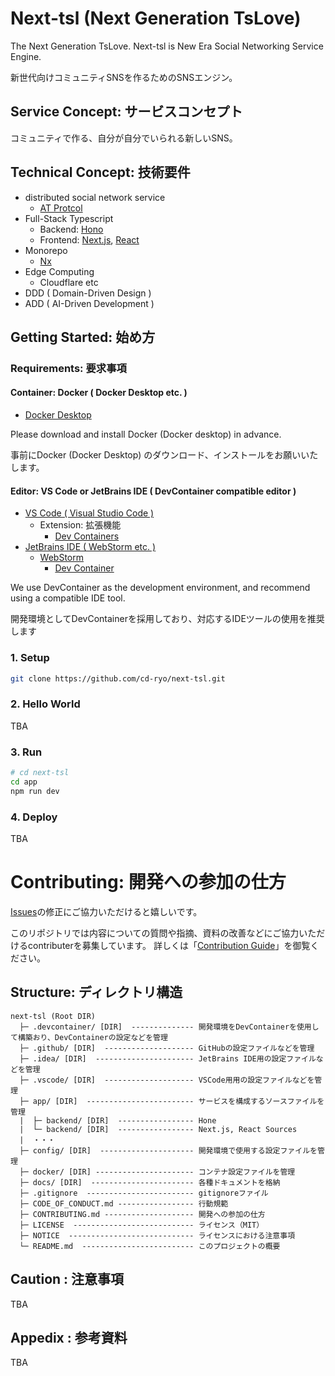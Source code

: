 # Next-tsl (Next Generation TsLove)
The Next Generation TsLove. 
Next-tsl is New Era Social Networking Service Engine.

新世代向けコミュニティSNSを作るためのSNSエンジン。

## Service Concept: サービスコンセプト

コミュニティで作る、自分が自分でいられる新しいSNS。

## Technical Concept: 技術要件

- distributed social network service
    - [AT Protcol](https://atproto.com/)
- Full-Stack Typescript
    - Backend: [Hono](https://hono.dev/)
    - Frontend: [Next.js](https://nextjs.org/), [React](https://react.dev/)
- Monorepo
    - [Nx](https://nx.dev/) 
- Edge Computing
    - Cloudflare etc
- DDD ( Domain-Driven Design )
- ADD ( AI-Driven Development )


## Getting Started: 始め方

### Requirements: 要求事項

#### Container: Docker ( Docker Desktop etc. )
  - [Docker Desktop](https://www.docker.com/products/docker-desktop/)

Please download and install Docker (Docker desktop) in advance.

事前にDocker (Docker Desktop) のダウンロード、インストールをお願いいたします。

#### Editor: VS Code or JetBrains IDE ( DevContainer compatible editor )
  - [VS Code ( Visual Studio Code )](https://code.visualstudio.com/)
      - Extension: 拡張機能
          - [Dev Containers](https://marketplace.visualstudio.com/items?itemName=ms-vscode-remote.remote-containers)
  - [JetBrains IDE ( WebStorm etc. )](https://www.jetbrains.com/ides/)
      - [WebStorm](https://www.jetbrains.com/webstorm/) 
          - [Dev Container](https://www.jetbrains.com/help/webstorm/dev-containers-starting-page.html)
  
  We use DevContainer as the development environment, and recommend using a compatible IDE tool.

  開発環境としてDevContainerを採用しており、対応するIDEツールの使用を推奨します

### 1. Setup

```bash
git clone https://github.com/cd-ryo/next-tsl.git
```

### 2. Hello World

TBA

### 3. Run

```bash
# cd next-tsl 
cd app
npm run dev
```

### 4. Deploy

TBA


# Contributing: 開発への参加の仕方

[Issues](https://github.com/cd-ryo/next-tsl/issues?q=is%3Aissue%20state%3Aopen%20)の修正にご協力いただけると嬉しいです。

このリポジトリでは内容についての質問や指摘、資料の改善などにご協力いただけるcontributerを募集しています。 
詳しくは「[Contribution Guide](https://github.com/cd-ryo/next-tsl/blob/main/CONTRIBUTING.md)」を御覧ください。

## Structure: ディレクトリ構造

```
next-tsl (Root DIR)
  ├─ .devcontainer/ [DIR]  -------------- 開発環境をDevContainerを使用して構築おり、DevContainerの設定などを管理
  ├─ .github/ [DIR]  -------------------- GitHubの設定ファイルなどを管理
  ├─ .idea/ [DIR]  ---------------------- JetBrains IDE用の設定ファイルなどを管理
  ├─ .vscode/ [DIR]  -------------------- VSCode用用の設定ファイルなどを管理
  ├─ app/ [DIR]  ------------------------ サービスを構成するソースファイルを管理
  |  ├─ backend/ [DIR]  ----------------- Hone 
  |  └─ backend/ [DIR]  ----------------- Next.js, React Sources
  |  ・・・
  ├─ config/ [DIR]  --------------------- 開発環境で使用する設定ファイルを管理
  ├─ docker/ [DIR] ---------------------- コンテナ設定ファイルを管理
  ├─ docs/ [DIR]  ----------------------- 各種ドキュメントを格納
  ├─ .gitignore  ------------------------ gitignoreファイル
  ├─ CODE_OF_CONDUCT.md ----------------- 行動規範
  ├─ CONTRIBUTING.md -------------------- 開発への参加の仕方
  ├─ LICENSE  --------------------------- ライセンス（MIT）
  ├─ NOTICE  ---------------------------- ライセンスにおける注意事項
  └─ README.md  ------------------------- このプロジェクトの概要
```

## Caution : 注意事項
TBA

## Appedix : 参考資料
TBA